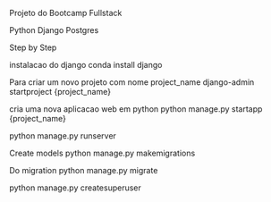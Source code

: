 Projeto do Bootcamp Fullstack

Python
Django
Postgres

Step by Step

instalacao do django 
conda install django

Para criar um novo projeto com nome project_name
django-admin startproject {project_name}

cria uma nova aplicacao web em python
python manage.py startapp {project_name}

python manage.py runserver

Create models
python manage.py makemigrations

Do migration
python manage.py migrate

python manage.py createsuperuser
